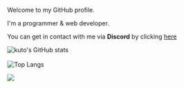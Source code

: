 Welcome to my GitHub profile. 

I'm a programmer & web developer.

You can get in contact with me via **Discord** by clicking [here](https://discord.com/users/968921452537589780/)

![kuto's GitHub stats](https://github-readme-stats.vercel.app/api?username=ignkuto&count_private=true&theme=github_dark&show_icons=true&border_color=4C8EDA&include_all_commits=true&border_radius=8)
<br><br>
![Top Langs](https://github-readme-stats.vercel.app/api/top-langs/?username=ignkuto&theme=github_dark&layout=compact&border_color=4C8EDA&card_width=445&border_radius=8)

![](https://hit.yhype.me/github/profile?user_id=69117359)

